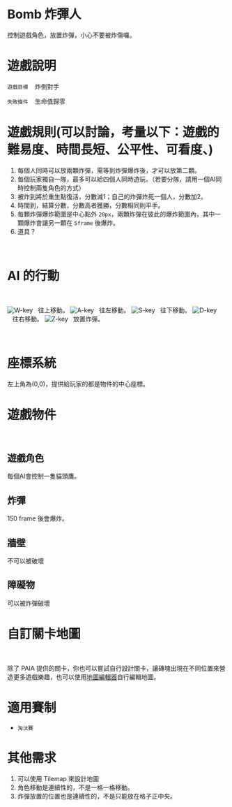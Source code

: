 # Bomb 炸彈人

控制遊戲角色，放置炸彈，小心不要被炸傷囉。

# 遊戲說明

`遊戲目標` &nbsp;&nbsp;&nbsp;炸倒對手

`失敗條件` &nbsp;&nbsp;&nbsp;生命值歸零

# 遊戲規則(可以討論，考量以下：遊戲的難易度、時間長短、公平性、可看度、)
1. 每個人同時可以放兩顆炸彈，需等到炸彈爆炸後，才可以放第二顆。
2. 每個玩家獨自一隊，最多可以給四個人同時遊玩。（若要分隊，請用一個AI同時控制兩隻角色的方式）
3. 被炸到將於重生點復活，分數減1；自己的炸彈炸死一個人，分數加2。
4. 時間到，結算分數，分數高者獲勝，分數相同則平手。
5. 每顆炸彈爆炸範圍是中心點外 `20px`，兩顆炸彈在彼此的爆炸範圍內，其中一顆爆炸會讓另一顆在 `5frame` 後爆炸。
6. 道具？

<br />

# AI 的行動

<br />

![W-key](/assets/icons/w.svg)&nbsp;&nbsp;&nbsp;往上移動。
![A-key](/assets/icons/a.svg)&nbsp;&nbsp;&nbsp;往左移動。
![S-key](/assets/icons/s.svg)&nbsp;&nbsp;&nbsp;往下移動。
![D-key](/assets/icons/d.svg)&nbsp;&nbsp;&nbsp;往右移動。
![Z-key](/assets/icons/z.svg)&nbsp;&nbsp;&nbsp;放置炸彈。


<br />


# 座標系統
<!-- 要給玩家的資訊 -->
左上角為(0,0)，提供給玩家的都是物件的中心座標。
# 遊戲物件

<br />

## 遊戲角色
每個AI會控制一隻貓頭鷹。

## 炸彈
150 frame 後會爆炸。

## 牆壁
不可以被破壞

## 障礙物
可以被炸彈破壞


# 自訂關卡地圖

<br />

除了 PAIA 提供的關卡，你也可以嘗試自行設計關卡，讓磚塊出現在不同位置來營造更多遊戲樂趣，也可以使用[地圖編輯器](./asset/tool/arkanoid_map_editor.exe)自行編輯地圖。

# 適用賽制
- `淘汰賽`

# 其他需求
1. 可以使用 Tilemap 來設計地圖
2. 角色移動是連續性的，不是一格一格移動。
3. 炸彈放置的位置也是連續性的，不是只能放在格子正中央。

